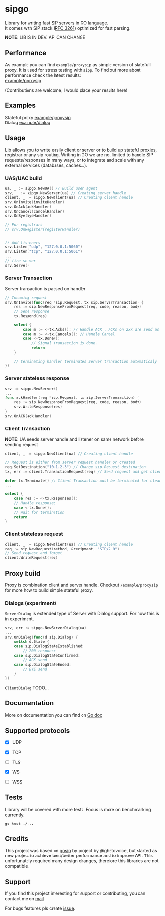 # sipgo

Library for writing fast SIP servers in GO language.  
It comes with SIP stack ([RFC 3261](https://datatracker.ietf.org/doc/html/rfc3261)) optimized for fast parsing.

**NOTE**: LIB IS IN DEV. API CAN CHANGE


## Performance

As example you can find `example/proxysip` as simple version of statefull proxy. It is used for stress testing with `sipp`. 
To find out more about performance check the latest results:  
[example/proxysip](example/proxysip) 

(Contributions are welcome, I would place your results here)

## Examples

Stateful proxy [example/proxysip](example/proxysip)  
Dialog [example/dialog](example/dialog)  

## Usage

Lib allows you to write easily client or server or to build up stateful proxies, registrar or any sip routing.
Writing in GO we are not limited to handle SIP requests/responses in many ways, or to integrate and scale with any external services (databases, caches...).


### UAS/UAC build

```go
ua, _ := sipgo.NewUA() // Build user agent
srv, _ := sipgo.NewServer(ua) // Creating server handle
client, _ := sipgo.NewClient(ua) // Creating client handle
srv.OnInvite(inviteHandler)
srv.OnAck(ackHandler)
srv.OnCancel(cancelHandler)
srv.OnBye(byeHandler)

// For registrars
// srv.OnRegister(registerHandler)


// Add listeners
srv.Listen("udp", "127.0.0.1:5060")
srv.Listen("tcp", "127.0.0.1:5061")
...
// fire server
srv.Serve()
```

 

### Server Transaction

Server transaction is passed on handler

```go
// Incoming request
srv.OnInvite(func(req *sip.Request, tx sip.ServerTransaction) {
    res := sip.NewResponseFromRequest(req, code, reason, body)
    // Send response
    tx.Respond(res)

    select {
        case m := <-tx.Acks(): // Handle ACK . ACKs on 2xx are send as different request
        case m := <-tx.Cancels(): // Handle Cancel 
        case <-tx.Done():
            // Signal transaction is done. 
            return
    }

    // terminating handler terminates Server transaction automaticaly
})

```

### Server stateless response

```go
srv := sipgo.NewServer()
...
func ackHandler(req *sip.Request, tx sip.ServerTransaction) {
    res := sip.NewResponseFromRequest(req, code, reason, body)
    srv.WriteResponse(res)
}
srv.OnACK(ackHandler)
```


### Client Transaction

**NOTE**: UA needs server handle and listener on same network before sending request


```go
client, _ := sipgo.NewClient(ua) // Creating client handle

// Request is either from server request handler or created
req.SetDestination("10.1.2.3") // Change sip.Request destination
tx, err := client.TransactionRequest(req) // Send request and get client transaction handle

defer tx.Terminate() // Client Transaction must be terminated for cleanup
...

select {
    case res := <-tx.Responses():
    // Handle responses
    case <-tx.Done():
    // Wait for termination
    return
}

```

### Client stateless request

```go
client, _ := sipgo.NewClient(ua) // Creating client handle
req := sip.NewRequest(method, &recipment, "SIP/2.0")
// Send request and forget
client.WriteRequest(req)
```

## Proxy build

Proxy is combination client and server handle. 
Checkout `/example/proxysip` for more how to build simple stateful proxy.


### Dialogs (experiment)

`ServerDialog` is extended type of Server with Dialog support. 
For now this is in experiment.

```go
srv, err := sipgo.NewServerDialog(ua)
...
srv.OnDialog(func(d sip.Dialog) {
    switch d.State {
	case sip.DialogStateEstablished:
		// 200 response
	case sip.DialogStateConfirmed:
		// ACK send
	case sip.DialogStateEnded:
		// BYE send
	}
})

```

`ClientDialog` TODO...

## Documentation
More on documentation you can find on [Go doc](https://pkg.go.dev/github.com/emiraganov/sipgo)


## Supported protocols

- [x] UDP
- [x] TCP
- [ ] TLS
- [x] WS
- [ ] WSS


## Tests

Library will be covered with more tests. Focus is more on benchmarking currently.
```
go test ./...  
```

## Credits

This project was based on [gosip](https://github.com/ghettovoice/gosip) by project by @ghetovoice, but started as new project to achieve best/better performance and to improve API.
This unfortunately required many design changes, therefore this libraries are not compatible.

## Support

If you find this project interesting for support or contributing, you can contact me on
[mail](emirfreelance91@gmail.com) 

For bugs features pls create [issue](https://github.com/emiraganov/sipgo/issues).



